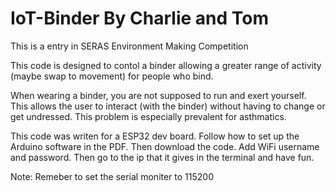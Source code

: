 # IoT-Binder By Charlie and Tom
This is a entry in SERAS Environment Making Competition

This code is designed to contol a binder allowing a greater range of activity (maybe swap to movement) for people who bind.

When wearing a binder, you are not supposed to run and exert yourself. This allows the user to interact (with the binder) without having to change or get undressed. This problem is especially prevalent for asthmatics.

This code was writen for a ESP32 dev board. Follow how to set up the Arduino software in the PDF. Then download the code. Add WiFi username and password. Then go to the ip that it gives in the terminal and have fun.

Note: Remeber to set the serial moniter to 115200
